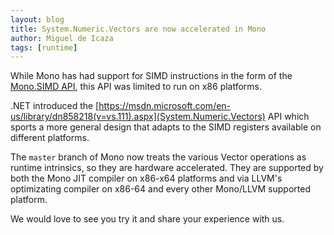 ```yaml
---
layout: blog
title: System.Numeric.Vectors are now accelerated in Mono
author: Miguel de Icaza
tags: [runtime]
---
```


While Mono has had support for SIMD instructions in the form of the
[Mono.SIMD API](http://tirania.org/blog/archive/2008/Nov-03.html),
this API was limited to run on x86 platforms.

.NET introduced the
[https://msdn.microsoft.com/en-us/library/dn858218(v=vs.111).aspx](System.Numeric.Vectors)
API which sports a more general design that adapts to the SIMD
registers available on different platforms.

The `master` branch of Mono now treats the various Vector operations
as runtime intrinsics, so they are hardware accelerated.  They are
supported by both the Mono JIT compiler on x86-x64 platforms and via
LLVM's optimizating compiler on x86-64 and every other Mono/LLVM supported
platform.

We would love to see you try it and share your experience with us.

